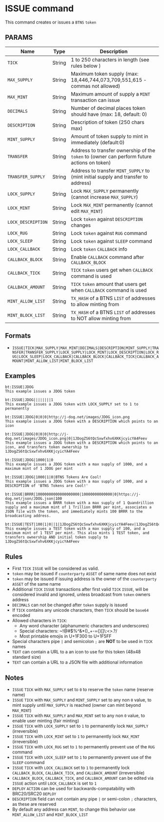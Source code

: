 # ISSUE command
This command creates or issues a `BTNS` `token`

## PARAMS
| Name               | Type   | Description                                                                                 |
| ------------------ | ------ | ------------------------------------------------------------------------------------------- |
| `TICK`             | String | 1 to 250 characters in length (see rules below )                                            |
| `MAX_SUPPLY`       | String | Maximum token supply (max: 18,446,744,073,709,551,615 - commas not allowed)                 |
| `MAX_MINT`         | String | Maximum amount of supply a `MINT` transaction can issue                                     |
| `DECIMALS`         | String | Number of decimal places token should have (max: 18, default: 0)                            |
| `DESCRIPTION`      | String | Description of token (250 chars max)                                                        |
| `MINT_SUPPLY`      | String | Amount of token supply to mint in immediately (default:0)                                   |
| `TRANSFER`         | String | Address to transfer ownership of the `token` to (owner can perform future actions on token) |
| `TRANSFER_SUPPLY`  | String | Address to transfer `MINT_SUPPLY` to (mint initial supply and transfer to address)          |
| `LOCK_SUPPLY`      | String | Lock `MAX_SUPPLY` permanently (cannot increase `MAX_SUPPLY`)                                |
| `LOCK_MINT`        | String | Lock `MAX_MINT` permanently (cannot edit `MAX_MINT`)                                        |
| `LOCK_DESCRIPTION` | String | Lock `token` against `DESCRIPTION` changes                                                  |
| `LOCK_RUG`         | String | Lock `token` against `RUG` command                                                          |
| `LOCK_SLEEP`       | String | Lock `token` against `SLEEP` command                                                        |
| `LOCK_CALLBACK`    | String | Lock `token` `CALLBACK` info                                                                |
| `CALLBACK_BLOCK`   | String | Enable `CALLBACK` command after `CALLBACK_BLOCK`                                            |
| `CALLBACK_TICK`    | String | `TICK` `token` users get when `CALLBACK` command is used                                    |
| `CALLBACK_AMOUNT`  | String | `TICK` `token` amount that users get when `CALLBACK` command is used                        |
| `MINT_ALLOW_LIST`  | String | `TX_HASH` of a BTNS `LIST` of addresses to allow minting from                               |
| `MINT_BLOCK_LIST`  | String | `TX_HASH` of a BTNS `LIST` of addresses to NOT allow minting from                           |


## Formats
- `ISSUE|TICK|MAX_SUPPLY|MAX_MINT|DECIMALS|DESCRIPTION|MINT_SUPPLY|TRANSFER|TRANSFER_SUPPLY|LOCK_SUPPLY|LOCK_MINT|LOCK_DESCRIPTION|LOCK_RUG|LOCK_SLEEP|LOCK_CALLBACK|CALLBACK_BLOCK|CALLBACK_TICK|CALLBACK_AMOUNT|MINT_ALLOW_LIST|MINT_BLOCK_LIST`

## Examples
```
bt:ISSUE|JDOG
This example issues a JDOG token 
```

```
bt:ISSUE|JDOG||||||||1
This example issues a JDOG token with LOCK_SUPPLY set to 1 to permanently
```

```
bt:ISSUE|JDOG|0|0|0|http://j-dog.net/images/JDOG_icon.png
This example issues a JDOG token with a DESCRIPTION which points to an icon
```

```
bt:ISSUE|JDOG|0|0|0|http://j-dog.net/images/JDOG_icon.png|0|1JDogZS6tQcSxwfxhv6XKKjcyicYA4Feev
This example issues a JDOG token with a DESCRIPTION which points to an icon, and transfers token ownership to 1JDogZS6tQcSxwfxhv6XKKjcyicYA4Feev
```

```
bt:ISSUE|JDOG|1000|1|0
This example issues a JDOG token with a max supply of 1000, and a maximum mint of 1 JDOG per mint
```

```
bt:ISSUE|JDOG|1000|1|0|BTNS Tokens Are Cool!
This example issues a JDOG token with a max supply of 1000, and a DESCRIPTION of 'BTNS Tokens are Cool!'
```

```
bt:ISSUE|BRRR|10000000000000000000|10000000000000|0|https://j-dog.net/json/JDOG.json|100
This example issues a BRRR token with a max supply of 1 Quandrillion supply and a maximum mint of 1 Trillion BRRR per mint, associates a JSON file with the token, and immediately mints 100 BRRR to the broadcasting address.
```

```
bt:ISSUE|TEST|100|1|0||1|1JDogZS6tQcSxwfxhv6XKKjcyicYA4Feev|1JDogZS6tQcSxwfxhv6XKKjcyicYA4Feev
This example issues a TEST token with a max supply of 100, and a maximum mint of 1 TEST per mint. This also mints 1 TEST token, and transfers ownership AND initial token supply to 1JDogZS6tQcSxwfxhv6XKKjcyicYA4Feev
```

## Rules
- First `TICK` `ISSUE` will be considered as valid.
- `token` may be issued if `counterparty` `ASSET` of same name does not exist
- `token` may be issued if issuing address is the owner of the `counterparty` `ASSET` of the same name
- Additional `TICK` `ISSUE` transactions after first valid `TICK` `ISSUE`, will be considered invalid and ignored, unless broadcast from `token` owners address
- `DECIMALS` can not be changed after `token` supply is issued
- If `TICK` contains any unicode characters, then `TICK` should be `base64` encoded
- Allowed characters in `TICK`:
   - Any word character (alphanumeric characters and underscores)
   - Special characters: ~!@#$%^&*()_+\-={}[\]\\:<>.?/
   - Most printable emojis in U+1F300 to U+1F5FF
- Special characters pipe `|` and semicolon `;` are **NOT** to be used in `TICK` names 
- `TEXT` can contain a URL to a an icon to use for this token (48x48 standard size)
- `TEXT` can contain a URL to a JSON file with additional information

## Notes
- `ISSUE` `TICK` with `MAX_SUPPLY` set to `0` to reserve the `token` name (reserve name)
- `ISSUE` `TICK` with `MAX_SUPPLY` and `MINT_SUPPLY` set to any non `0` value, to mint supply until `MAX_SUPPLY` is reached (owner can mint beyond `MAX_MINT`)
- `ISSUE` `TICK` with `MAX_SUPPLY` and `MAX_MINT` set to any non `0` value, to enable user minting (fair minting)
- `ISSUE` `TICK` with `LOCK_SUPPLY` set to `1` to permanently lock `MAX_SUPPLY` (irreversible)
- `ISSUE` `TICK` with `LOCK_MINT` set to `1` to permanently lock `MAX_MINT` (irreversible)
- `ISSUE` `TICK` with `LOCK_RUG` set to `1` to permanently prevent use of the `RUG` command
- `ISSUE` `TICK` with `LOCK_SLEEP` set to `1` to permanently prevent use of the `SLEEP` command
- `ISSUE` `TICK` with `LOCK_CALLBACK` set to `1` to permanently lock `CALLBACK_BLOCK`, `CALLBACK_TICK`, and `CALLBACK_AMOUNT` (irreversible)
- `CALLBACK_BLOCK`, `CALLBACK_TICK`, and `CALLBACK_AMOUNT` can be edited via `ISSUE` action until `LOCK_CALLBACK` is set to `1`
- `DEPLOY` `ACTION` can be used for backwards-compatability with BRC20/SRC20 `DEPLOY`
- `DESCRIPTION` field can not contain any pipe `|` or semi-colon `;` characters, as these are reserved
- By default any address can `MINT`, to change this behavior use `MINT_ALLOW_LIST` and `MINT_BLOCK_LIST`